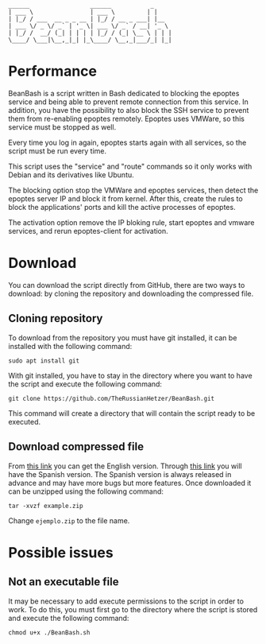     ______                 ______           _     
    | ___ \                | ___ \         | |    
    | |_/ / ___  __ _ _ __ | |_/ / __ _ ___| |__  
    | ___ \/ _ \/ _` | '_ \| ___ \/ _` / __| '_ \
    | |_/ /  __/ (_| | | | | |_/ / (_| \__ \ | | |
    \____/ \___|\__,_|_| |_\____/ \__,_|___/_| |_|

# Performance

BeanBash is a script written in Bash dedicated to blocking the epoptes service and being able to prevent remote connection from this service. In addition, you have the possibility to also block the SSH service to prevent them from re-enabling epoptes remotely. Epoptes uses VMWare, so this service must be stopped as well.

Every time you log in again, epoptes starts again with all services, so the script must be run every time.

This script uses the "service" and "route" commands so it only works with Debian and its derivatives like Ubuntu.

The blocking option stop the VMWare and epoptes services, then detect the epoptes server IP and block it from kernel. After this, create the rules to block the applications' ports and kill the active processes of epoptes.

The activation option remove the IP bloking rule, start epoptes and vmware services, and rerun epoptes-client for activation.

# Download

You can download the script directly from GitHub, there are two ways to download: by cloning the repository and downloading the compressed file.

## Cloning repository
To download from the repository you must have git installed, it can be installed with the following command:
```
sudo apt install git
```
With git installed, you have to stay in the directory where you want to have the script and execute the following command:
```
git clone https://github.com/TheRussianHetzer/BeanBash.git
```
This command will create a directory that will contain the script ready to be executed.

## Download compressed file

From [this link](https://github.com/TheRussianHetzer/BeanBash/archive/main.zip) you can get the English version. Through [this link](https://github.com/TheRussianHetzer/BeanBash/archive/es.zip) you will have the Spanish version. The Spanish version is always released in advance and may have more bugs but more features.
Once downloaded it can be unzipped using the following command:
```
tar -xvzf example.zip
```
Change ```ejemplo.zip``` to the file name.

# Possible issues
## Not an executable file

It may be necessary to add execute permissions to the script in order to work. To do this, you must first go to the directory where the script is stored and execute the following command:
```
chmod u+x ./BeanBash.sh
```
